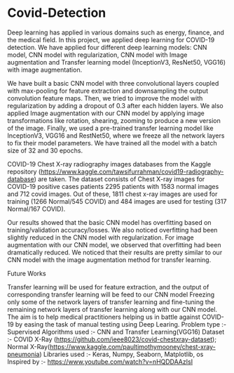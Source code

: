 # Covid-Detection
Deep learning has applied in various domains such as energy, finance, and the medical field. In this project, we applied deep learning for COVID-19 detection. We have applied four different deep learning models: CNN model, CNN model with regularization, CNN model with Image augmentation and Transfer learning model (InceptionV3, ResNet50, VGG16) with image augmentation.

We have built a basic CNN model with three convolutional layers coupled with max-pooling for feature extraction and downsampling the output convolution feature maps. Then, we tried to improve the model with regularization by adding a dropout of 0.3 after each hidden layers. We also applied Image augmentation with our CNN model by applying image transformations like rotation, shearing, zooming to produce a new version of the image. Finally, we used a pre-trained transfer learning model like InceptionV3, VGG16 and RestNet50, where we freeze all the network layers to fix their model parameters. We have trained all the model with a batch size of 32 and 30 epochs.

COVID-19 Chest X-ray radiography images databases from the Kaggle repository (https://www.kaggle.com/tawsifurrahman/covid19-radiography-database) are taken. The dataset consists of Chest X-ray images for COVID-19 positive cases patients 2295 patients with 1583 normal images and 712 covid images. Out of these, 1811 chest x-ray images are used for training (1266 Normal/545 COVID) and 484 images are used for testing (317 Normal/167 COVID).

Our results showed that the basic CNN model has overfitting based on training/validation accuracy/losses. We also noticed overfitting had been slightly reduced in the CNN model with regularization. For image augmentation with our CNN model, we observed that overfitting had been dramatically reduced. We noticed that their results are pretty similar to our CNN model with the image augmentation method for transfer learning.

Future Works

Transfer learning will be used for feature extraction, and the output of corresponding transfer learning will be feed to our CNN model
Freezing only some of the network layers of transfer learning and fine-tuning the remaining network layers of transfer learning along with our CNN model.
The aim is to help medical practitioners helping us in battle against COVID-19 by easing the task of manual testing using Deep Learing.
Problem type :- Supervised
Algorithms used :- CNN and Transfer Learning(VGG16)
Dataset :-  COVID X-Ray (https://github.com/ieee8023/covid-chestxray-dataset); 
Normal X-Ray(https://www.kaggle.com/paultimothymooney/chest-xray-pneumonia)
Libraries used :- Keras, Numpy, Seaborn, Matplotlib, os
Inspired by :- https://www.youtube.com/watch?v=nHQDDAAzIsI
